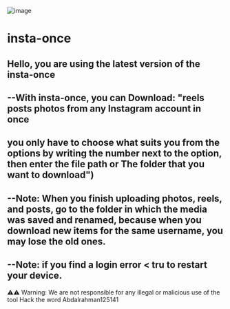 ![image](https://github.com/ABooD125141/insta-once/assets/136172276/7d73e952-4d09-4f97-8a99-64ee6b4de1d6)


# insta-once
Hello, you are using the latest version of the insta-once
-----------------------------------------------------------------------------------
--With insta-once, you can Download:
"reels
posts
photos
from any Instagram account in once 
------------------------------------------------------------------------------------
you only have to choose what suits you from the options by writing
the number next to the option, then enter the file path or The folder
that you want to download")
------------------------------------------------------------------------------------
--Note: When you finish uploading photos, reels, and posts, go to the folder in which the media 
was saved and renamed, because when you download new items for the same username, you may lose the old ones.
---------------------------------------------------------------------------------------------------------------
--Note: if you find a login error < tru to restart your device.
---------------------------------------------------------------------------------------
⚠⚠ Warning: We are not responsible for any illegal or malicious use of the tool
Hack the word
Abdalrahman125141      
